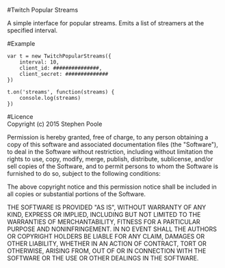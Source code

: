 #Twitch Popular Streams  
  
A simple interface for popular streams. Emits a list of streamers at the specified interval.  
  
#Example
  
```
var t = new TwitchPopularStreams({
	interval: 10,
	client_id: ###############,
	client_secret: ##############
})

t.on('streams', function(streams) {
	console.log(streams)
})
```

#Licence  
Copyright (c) 2015 Stephen Poole

Permission is hereby granted, free of charge, to any person obtaining a copy of this software and associated documentation files (the "Software"), to deal in the Software without restriction, including without limitation the rights to use, copy, modify, merge, publish, distribute, sublicense, and/or sell copies of the Software, and to permit persons to whom the Software is furnished to do so, subject to the following conditions:

The above copyright notice and this permission notice shall be included in all copies or substantial portions of the Software.

THE SOFTWARE IS PROVIDED "AS IS", WITHOUT WARRANTY OF ANY KIND, EXPRESS OR IMPLIED, INCLUDING BUT NOT LIMITED TO THE WARRANTIES OF MERCHANTABILITY, FITNESS FOR A PARTICULAR PURPOSE AND NONINFRINGEMENT. IN NO EVENT SHALL THE AUTHORS OR COPYRIGHT HOLDERS BE LIABLE FOR ANY CLAIM, DAMAGES OR OTHER LIABILITY, WHETHER IN AN ACTION OF CONTRACT, TORT OR OTHERWISE, ARISING FROM, OUT OF OR IN CONNECTION WITH THE SOFTWARE OR THE USE OR OTHER DEALINGS IN THE SOFTWARE.